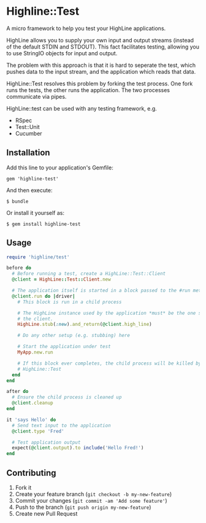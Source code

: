# Highline::Test

A micro framework to help you test your HighLine applications.

HighLine allows you to supply your own input and output streams (instead of the
default STDIN and STDOUT). This fact facilitates testing, allowing you to use
StringIO objects for input and output.

The problem with this approach is that it is hard to seperate the test, which pushes
data to the input stream, and the application which reads that data.

HighLine::Test resolves this problem by forking the test process.
One fork runs the tests, the other runs the application.
The two processes communicate via pipes.

HighLine::test can be used with any testing framework, e.g.

* RSpec
* Test::Unit
* Cucumber

## Installation

Add this line to your application's Gemfile:

    gem 'highline-test'

And then execute:

    $ bundle

Or install it yourself as:

    $ gem install highline-test

## Usage

```ruby
require 'highline/test'

before do
  # Before running a test, create a HighLine::Test::Client
  @client = HighLine::Test::Client.new

  # The application itself is started in a block passed to the #run method
  @client.run do |driver|
    # This block is run in a child process

    # The HighLine instance used by the application *must* be the one supplied by
    # the client.
    HighLine.stub(:new).and_return(@client.high_line)

    # Do any other setup (e.g. stubbing) here

    # Start the application under test
    MyApp.new.run

    # If this block ever completes, the child process will be killed by
    # HighLine::Test
  end
end

after do
  # Ensure the child process is cleaned up
  @client.cleanup
end

it 'says Hello' do
  # Send text input to the application
  @client.type 'Fred'

  # Test application output
  expect(@client.output).to include('Hello Fred!')
end
```

## Contributing

1. Fork it
2. Create your feature branch (`git checkout -b my-new-feature`)
3. Commit your changes (`git commit -am 'Add some feature'`)
4. Push to the branch (`git push origin my-new-feature`)
5. Create new Pull Request

